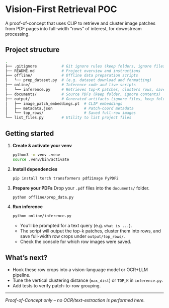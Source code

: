 # Vision-First Retrieval POC

A proof-of-concept that uses CLIP to retrieve and cluster image patches from PDF pages into full-width “rows” of interest, for downstream processing.

## Project structure

```bash
.
├── .gitignore           # Git ignore rules (keep folders, ignore files inside)
├── README.md            # Project overview and instructions
├── offline/             # Offline data preparation scripts
│   └── prep_dataset.py  # (e.g. dataset download and formatting)
├── online/              # Inference code and live scripts
│   └── inference.py     # Retrieves top-K patches, clusters rows, saves crops
├── documents/           # Source PDFs (keep folder, ignore contents)
├── output/              # Generated artifacts (ignore files, keep folders)
│   ├── image_patch_embeddings.pt  # CLIP embeddings
│   ├── metadata.json              # Patch-coord metadata
│   └── top_rows/                  # Saved full-row images
└── list_files.py        # Utility to list project files
```


## Getting started

1. **Create & activate your venv**  
    ```bash
    python3 -m venv .venv
    source .venv/bin/activate
    ```

2. **Install dependencies**

   ```bash
   pip install torch transformers pdf2image PyPDF2
   ```

3. **Prepare your PDFs**
   Drop your `.pdf` files into the `documents/` folder.

   ```bash
   python offline/prep_data.py
   ```

4. **Run inference**

   ```bash
   python online/inference.py
   ```

   * You’ll be prompted for a text query (e.g. `what is ...`).
   * The script will output the top-k patches, cluster them into rows, and save full-width row crops under `output/top_rows/`.
   * Check the console for which row images were saved.

## What’s next?

* Hook these row crops into a vision-language model or OCR+LLM pipeline.
* Tune the vertical clustering distance (`max_dist`) or `TOP_K` in `inference.py`.
* Add tests to verify patch-to-row grouping.

---

*Proof-of-Concept only – no OCR/text-extraction is performed here.*

